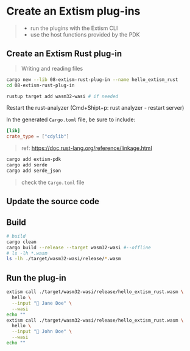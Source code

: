# Create an Extism plug-ins
> - run the plugins with the Extism CLI
> - use the host functions provided by the PDK


## Create an Extism Rust plug-in
> Writing and reading files

```bash
cargo new --lib 08-extism-rust-plug-in --name hello_extism_rust
cd 08-extism-rust-plug-in

rustup target add wasm32-wasi # if needed
```

Restart the rust-analyzer (Cmd+Shipt+p: rust analyzer - restart server)

In the generated `Cargo.toml` file, be sure to include:

```toml
[lib]
crate_type = ["cdylib"]
```
> ref: https://doc.rust-lang.org/reference/linkage.html

```bash
cargo add extism-pdk
cargo add serde
cargo add serde_json
```
> check the `Cargo.toml` file

## Update the source code

<!-- TODO -->

## Build 

```bash
# build
cargo clean
cargo build --release --target wasm32-wasi #--offline
# ls -lh *.wasm
ls -lh ./target/wasm32-wasi/release/*.wasm
```

## Run the plug-in

```bash
extism call ./target/wasm32-wasi/release/hello_extism_rust.wasm \
  hello \
  --input "👩 Jane Doe" \
  --wasi
echo ""
extism call ./target/wasm32-wasi/release/hello_extism_rust.wasm \
  hello \
  --input "👨 John Doe" \
  --wasi
echo ""

```